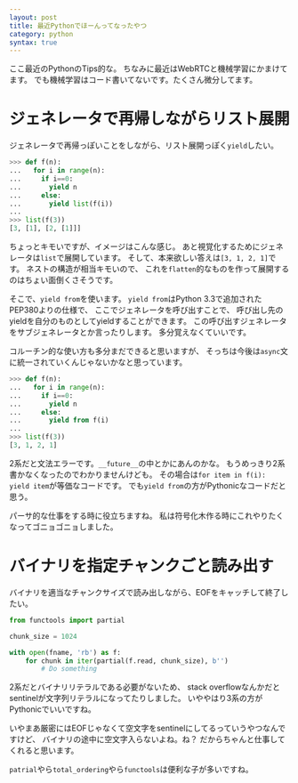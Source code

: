 ```yaml
---
layout: post
title: 最近Pythonでほーんってなったやつ
category: python
syntax: true
---
```

ここ最近のPythonのTips的な。
ちなみに最近はWebRTCと機械学習にかまけてます。
でも機械学習はコード書いてないです。たくさん微分してます。

# ジェネレータで再帰しながらリスト展開
ジェネレータで再帰っぽいことをしながら、リスト展開っぽく`yield`したい。

```python
>>> def f(n):
...   for i in range(n):
...     if i==0:
...       yield n
...     else:
...       yield list(f(i))
...
>>> list(f(3))
[3, [1], [2, [1]]]
```

ちょっとキモいですが、イメージはこんな感じ。
あと視覚化するためにジェネレータは`list`で展開しています。
そして、本来欲しい答えは`[3, 1, 2, 1]`です。
ネストの構造が相当キモいので、
これを`flatten`的なものを作って展開するのはちょい面倒くさそうです。

そこで、`yield from`を使います。
`yield from`はPython 3.3で追加されたPEP380よりの仕様で、
ここでジェネレータを呼び出すことで、
呼び出し先のyieldを自分のものとしてyieldすることができます。
この呼び出すジェネレータをサブジェネレータとか言ったりします。
多分覚えなくていいです。

コルーチン的な使い方も多分まだできると思いますが、
そっちは今後は`async`文に統一されていくんじゃないかなと思っています。

```python
>>> def f(n):
...   for i in range(n):
...     if i==0:
...       yield n
...     else:
...       yield from f(i)
...
>>> list(f(3))
[3, 1, 2, 1]
```

2系だと文法エラーです。`__future__`の中とかにあんのかな。
もうめっきり2系書かなくなったのでわかりませんけども。
その場合は`for item in f(i): yield item`が等価なコードです。
でも`yield from`の方がPythonicなコードだと思う。

パーサ的な仕事をする時に役立ちますね。
私は符号化木作る時にこれやりたくなってゴニョゴニョしました。


# バイナリを指定チャンクごと読み出す
バイナリを適当なチャンクサイズで読み出しながら、EOFをキャッチして終了したい。

```python
from functools import partial

chunk_size = 1024

with open(fname, 'rb') as f:
    for chunk in iter(partial(f.read, chunk_size), b'')
        # Do something
```

2系だとバイナリリテラルである必要がないため、
stack overflowなんかだとsentinelが文字列リテラルになってたりしました。
いややはり3系の方がPythonicでいいですね。

いやまあ厳密にはEOFじゃなくて空文字をsentinelにしてるっていうやつなんですけど、
バイナリの途中に空文字入らないよね。ね？
だからちゃんと仕事してくれると思います。

`patrial`やら`total_ordering`やら`functools`は便利な子が多いですね。
